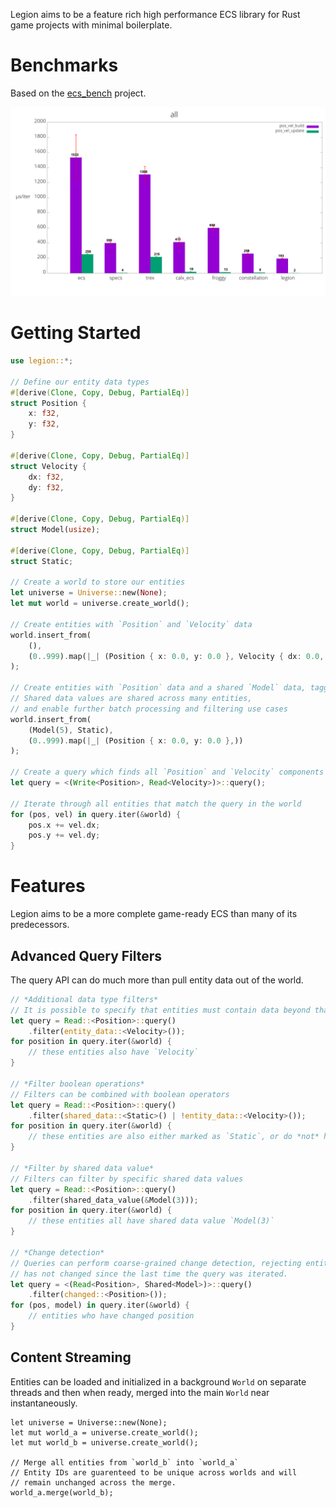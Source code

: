 Legion aims to be a feature rich high performance ECS library for Rust game projects with minimal boilerplate.

# Benchmarks

Based on the [ecs_bench](https://github.com/lschmierer/ecs_bench) project.

![](bench.png)

# Getting Started

```rust
use legion::*;

// Define our entity data types
#[derive(Clone, Copy, Debug, PartialEq)]
struct Position {
    x: f32,
    y: f32,
}

#[derive(Clone, Copy, Debug, PartialEq)]
struct Velocity {
    dx: f32,
    dy: f32,
}

#[derive(Clone, Copy, Debug, PartialEq)]
struct Model(usize);

#[derive(Clone, Copy, Debug, PartialEq)]
struct Static;

// Create a world to store our entities
let universe = Universe::new(None);
let mut world = universe.create_world();

// Create entities with `Position` and `Velocity` data
world.insert_from(
    (),
    (0..999).map(|_| (Position { x: 0.0, y: 0.0 }, Velocity { dx: 0.0, dy: 0.0 }))
);

// Create entities with `Position` data and a shared `Model` data, tagged as `Static`
// Shared data values are shared across many entities,
// and enable further batch processing and filtering use cases
world.insert_from(
    (Model(5), Static),
    (0..999).map(|_| (Position { x: 0.0, y: 0.0 },))
);

// Create a query which finds all `Position` and `Velocity` components
let query = <(Write<Position>, Read<Velocity>)>::query();

// Iterate through all entities that match the query in the world
for (pos, vel) in query.iter(&world) {
    pos.x += vel.dx;
    pos.y += vel.dy;
}
```

# Features

Legion aims to be a more complete game-ready ECS than many of its predecessors.

## Advanced Query Filters

The query API can do much more than pull entity data out of the world.

```rust
// *Additional data type filters*
// It is possible to specify that entities must contain data beyond that being fetched
let query = Read::<Position>::query()
    .filter(entity_data::<Velocity>());
for position in query.iter(&world) {
    // these entities also have `Velocity`
}

// *Filter boolean operations*
// Filters can be combined with boolean operators
let query = Read::<Position>::query()
    .filter(shared_data::<Static>() | !entity_data::<Velocity>());
for position in query.iter(&world) {
    // these entities are also either marked as `Static`, or do *not* have a `Velocity`
}

// *Filter by shared data value*
// Filters can filter by specific shared data values
let query = Read::<Position>::query()
    .filter(shared_data_value(&Model(3)));
for position in query.iter(&world) {
    // these entities all have shared data value `Model(3)`
}

// *Change detection*
// Queries can perform coarse-grained change detection, rejecting entities who's data
// has not changed since the last time the query was iterated.
let query = <(Read<Position>, Shared<Model>)>::query()
    .filter(changed::<Position>());
for (pos, model) in query.iter(&world) {
    // entities who have changed position
}
```

## Content Streaming

Entities can be loaded and initialized in a background `World` on separate threads and then
when ready, merged into the main `World` near instantaneously.

```
let universe = Universe::new(None);
let mut world_a = universe.create_world();
let mut world_b = universe.create_world();

// Merge all entities from `world_b` into `world_a`
// Entity IDs are guarenteed to be unique across worlds and will
// remain unchanged across the merge.
world_a.merge(world_b);
```